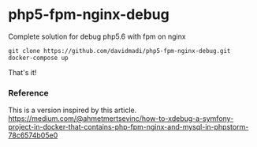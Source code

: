 # php5-fpm-nginx-debug
Complete solution for debug php5.6 with fpm on nginx

```
git clone https://github.com/davidmadi/php5-fpm-nginx-debug.git
docker-compose up
```

That's it!


### Reference
This is a version inspired by this article.
https://medium.com/@ahmetmertsevinc/how-to-xdebug-a-symfony-project-in-docker-that-contains-php-fpm-nginx-and-mysql-in-phpstorm-78c6574b05e0

